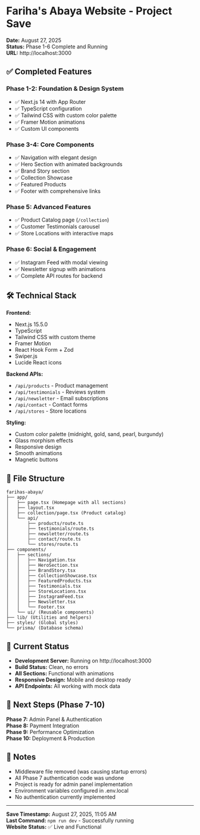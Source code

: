 # Fariha's Abaya Website - Project Save

**Date:** August 27, 2025  
**Status:** Phase 1-6 Complete and Running  
**URL:** http://localhost:3000

## ✅ Completed Features

### Phase 1-2: Foundation & Design System
- ✅ Next.js 14 with App Router
- ✅ TypeScript configuration
- ✅ Tailwind CSS with custom color palette
- ✅ Framer Motion animations
- ✅ Custom UI components

### Phase 3-4: Core Components
- ✅ Navigation with elegant design
- ✅ Hero Section with animated backgrounds
- ✅ Brand Story section
- ✅ Collection Showcase
- ✅ Featured Products
- ✅ Footer with comprehensive links

### Phase 5: Advanced Features
- ✅ Product Catalog page (`/collection`)
- ✅ Customer Testimonials carousel
- ✅ Store Locations with interactive maps

### Phase 6: Social & Engagement
- ✅ Instagram Feed with modal viewing
- ✅ Newsletter signup with animations
- ✅ Complete API routes for backend

## 🛠 Technical Stack

**Frontend:**
- Next.js 15.5.0
- TypeScript
- Tailwind CSS with custom theme
- Framer Motion
- React Hook Form + Zod
- Swiper.js
- Lucide React icons

**Backend APIs:**
- `/api/products` - Product management
- `/api/testimonials` - Reviews system
- `/api/newsletter` - Email subscriptions
- `/api/contact` - Contact forms
- `/api/stores` - Store locations

**Styling:**
- Custom color palette (midnight, gold, sand, pearl, burgundy)
- Glass morphism effects
- Responsive design
- Smooth animations
- Magnetic buttons

## 📁 File Structure

```
farihas-abaya/
├── app/
│   ├── page.tsx (Homepage with all sections)
│   ├── layout.tsx
│   ├── collection/page.tsx (Product catalog)
│   └── api/
│       ├── products/route.ts
│       ├── testimonials/route.ts
│       ├── newsletter/route.ts
│       ├── contact/route.ts
│       └── stores/route.ts
├── components/
│   ├── sections/
│   │   ├── Navigation.tsx
│   │   ├── HeroSection.tsx
│   │   ├── BrandStory.tsx
│   │   ├── CollectionShowcase.tsx
│   │   ├── FeaturedProducts.tsx
│   │   ├── Testimonials.tsx
│   │   ├── StoreLocations.tsx
│   │   ├── InstagramFeed.tsx
│   │   ├── Newsletter.tsx
│   │   └── Footer.tsx
│   └── ui/ (Reusable components)
├── lib/ (Utilities and helpers)
├── styles/ (Global styles)
└── prisma/ (Database schema)
```

## 🚀 Current Status

- **Development Server:** Running on http://localhost:3000
- **Build Status:** Clean, no errors
- **All Sections:** Functional with animations
- **Responsive Design:** Mobile and desktop ready
- **API Endpoints:** All working with mock data

## 🔄 Next Steps (Phase 7-10)

**Phase 7:** Admin Panel & Authentication  
**Phase 8:** Payment Integration  
**Phase 9:** Performance Optimization  
**Phase 10:** Deployment & Production  

## 📝 Notes

- Middleware file removed (was causing startup errors)
- All Phase 7 authentication code was undone
- Project is ready for admin panel implementation
- Environment variables configured in .env.local
- No authentication currently implemented

---

**Save Timestamp:** August 27, 2025, 11:05 AM  
**Last Command:** `npm run dev` - Successfully running  
**Website Status:** ✅ Live and Functional
